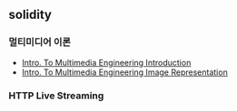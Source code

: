 ## solidity


### 멀티미디어 이론
 - [Intro. To Multimedia Engineering Introduction](https://github.com/lgvv/wiki/issues/1)
 - [Intro. To Multimedia Engineering Image Representation](https://github.com/lgvv/wiki/issues/2)

### HTTP Live Streaming
